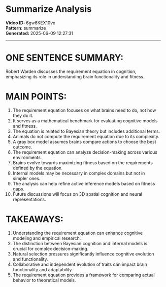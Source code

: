 # Summarize Analysis

**Video ID:** 6gw6KEX10vo  
**Pattern:** summarize  
**Generated:** 2025-06-09 12:27:31  

---

# ONE SENTENCE SUMMARY:
Robert Warden discusses the requirement equation in cognition, emphasizing its role in understanding brain functionality and fitness.

# MAIN POINTS:
1. The requirement equation focuses on what brains need to do, not how they do it.
2. It serves as a mathematical benchmark for evaluating cognitive models and fitness.
3. The equation is related to Bayesian theory but includes additional terms.
4. Animals do not compute the requirement equation due to its complexity.
5. A gray box model assumes brains compare actions to choose the best outcome.
6. The requirement equation can analyze decision-making across various environments.
7. Brains evolve towards maximizing fitness based on the requirements defined by the equation.
8. Internal models may be necessary in complex domains but not in simpler ones.
9. The analysis can help refine active inference models based on fitness gaps.
10. Future discussions will focus on 3D spatial cognition and neural representations.

# TAKEAWAYS:
1. Understanding the requirement equation can enhance cognitive modeling and empirical research.
2. The distinction between Bayesian cognition and internal models is crucial for complex decision-making.
3. Natural selection pressures significantly influence cognitive evolution and functionality.
4. Collaborative and independent evolution of traits can impact brain functionality and adaptability.
5. The requirement equation provides a framework for comparing actual behavior to theoretical models.